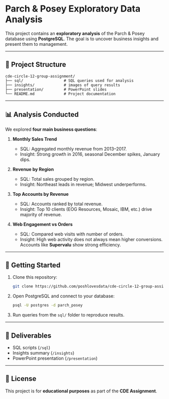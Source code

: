 # Parch & Posey Exploratory Data Analysis

This project contains an **exploratory analysis** of the Parch & Posey database using **PostgreSQL**.
The goal is to uncover business insights and present them to management.

---

## 📂 Project Structure

```
cde-circle-12-group-assignment/
├── sql/                  # SQL queries used for analysis
├── insights/             # images of query results
├── presentation/         # PowerPoint slides
└── README.md             # Project documentation
```

---

## 📊 Analysis Conducted

We explored **four main business questions**:

1. **Monthly Sales Trend**

   - SQL: Aggregated monthly revenue from 2013–2017.
   - Insight: Strong growth in 2016, seasonal December spikes, January dips.

2. **Revenue by Region**

   - SQL: Total sales grouped by region.
   - Insight: Northeast leads in revenue; Midwest underperforms.

3. **Top Accounts by Revenue**

   - SQL: Accounts ranked by total revenue.
   - Insight: Top 10 clients (EOG Resources, Mosaic, IBM, etc.) drive majority of revenue.

4. **Web Engagement vs Orders**

   - SQL: Compared web visits with number of orders.
   - Insight: High web activity does not always mean higher conversions. Accounts like **Supervalu** show strong efficiency.

---

## 🚀 Getting Started

1. Clone this repository:

   ```bash
   git clone https://github.com/poshlovesdata/cde-circle-12-group-assignment.git
   ```

2. Open PostgreSQL and connect to your database:

   ```bash
   psql -U postgres -d parch_posey
   ```

3. Run queries from the `sql/` folder to reproduce results.

---

## 📑 Deliverables

- SQL scripts (`/sql`)
- Insights summary (`/insights`)
- PowerPoint presentation (`/presentation`)

---

## 📝 License

This project is for **educational purposes** as part of the **CDE Assignment**.
